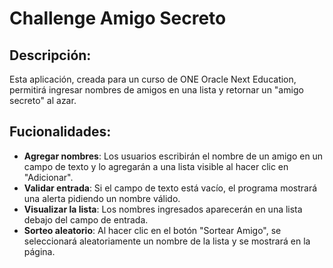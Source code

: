 # Challenge Amigo Secreto

## Descripción:
Esta aplicación, creada para un curso de ONE Oracle Next Education, permitirá ingresar nombres de amigos en una lista y retornar un "amigo secreto" al azar.

## Fucionalidades:
- **Agregar nombres**: Los usuarios escribirán el nombre de un amigo en un campo de texto y lo agregarán a una lista visible al hacer clic en "Adicionar".
- **Validar entrada**: Si el campo de texto está vacío, el programa mostrará una alerta pidiendo un nombre válido.
- **Visualizar la lista**: Los nombres ingresados aparecerán en una lista debajo del campo de entrada.
- **Sorteo aleatorio**: Al hacer clic en el botón "Sortear Amigo", se seleccionará aleatoriamente un nombre de la lista y se mostrará en la página.
